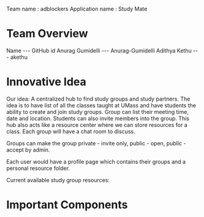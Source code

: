 Team name : adblockers
Application name : Study Mate

# Team Overview
Name --- GitHub id
Anurag Gumidelli --- Anurag-Gumidelli
Adithya Kethu --- akethu


# Innovative Idea
Our idea: A centralized hub to find study groups and study partners.
The idea is to have list of all the classes taught at UMass and have students the ability to create and join study 
groups. Group can list their meeting time, date and location. Students can also invite members into the group. 
This hub also acts like a resource center where we can store resources for a class.
Each group will have a chat room to discuss.

Groups can make the group private - invite only, public - open, public - accept by admin. 

Each user would have a profile page which contains their groups and a personal resource folder. 

Current available study group resources:

# Important Components

